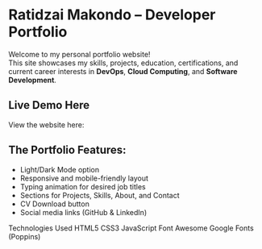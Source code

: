 # Ratidzai Makondo – Developer Portfolio

Welcome to my personal portfolio website!  
This site showcases my skills, projects, education, certifications, and current career interests in **DevOps**, **Cloud Computing**, and **Software Development**.

## Live Demo Here

 View the website here:  

## The Portfolio Features:

- Light/Dark Mode option
- Responsive and mobile-friendly layout
- Typing animation for desired job titles
- Sections for Projects, Skills, About, and Contact
- CV Download button
- Social media links (GitHub & LinkedIn)

Technologies Used
HTML5
CSS3 
JavaScript
Font Awesome
Google Fonts (Poppins)